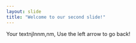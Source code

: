 ```yaml
---
layout: slide
title: "Welcome to our second slide!"
---
```

Your textnjlnnm,nm,
Use the left arrow to go back!
